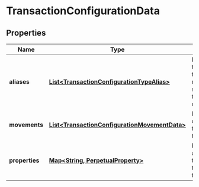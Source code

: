 

# TransactionConfigurationData


## Properties

Name | Type | Description | Notes
------------ | ------------- | ------------- | -------------
**aliases** | [**List&lt;TransactionConfigurationTypeAlias&gt;**](TransactionConfigurationTypeAlias.md) | List of transaction types that map to this specific transaction configuration | 
**movements** | [**List&lt;TransactionConfigurationMovementData&gt;**](TransactionConfigurationMovementData.md) | Movement data for the transaction type | 
**properties** | [**Map&lt;String, PerpetualProperty&gt;**](PerpetualProperty.md) | Properties attached to the transaction type |  [optional]



